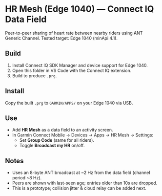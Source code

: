 # HR Mesh (Edge 1040) — Connect IQ Data Field

Peer-to-peer sharing of heart rate between nearby riders using ANT Generic Channel.
Tested target: Edge 1040 (minApi 4.1).

## Build
1. Install Connect IQ SDK Manager and device support for Edge 1040.
2. Open this folder in VS Code with the Connect IQ extension.
3. Build to produce `.prg`.

## Install
Copy the built `.prg` to `GARMIN/APPS/` on your Edge 1040 via USB.

## Use
- Add **HR Mesh** as a data field to an activity screen.
- In Garmin Connect Mobile → Devices → Apps → HR Mesh → Settings:
  - Set **Group Code** (same for all riders).
  - Toggle **Broadcast my HR** on/off.

## Notes
- Uses an 8-byte ANT broadcast at ~2 Hz from the data field (channel period ~8 Hz).
- Peers are shown with last-seen age; entries older than 10s are dropped.
- This is a prototype; collision jitter & cloud relay can be added next.

